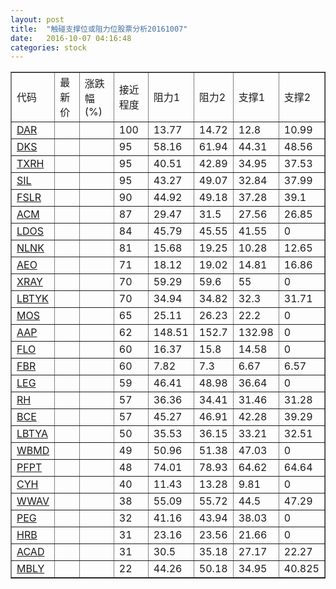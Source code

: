 ```yaml
---
layout: post
title:  "触碰支撑位或阻力位股票分析20161007"
date:   2016-10-07 04:16:48
categories: stock
---
```

<script type="text/javascript">
var stockList = []
stockList.push('gb_dar');
stockList.push('gb_dks');
stockList.push('gb_txrh');
stockList.push('gb_sil');
stockList.push('gb_fslr');
stockList.push('gb_acm');
stockList.push('gb_ldos');
stockList.push('gb_nlnk');
stockList.push('gb_aeo');
stockList.push('gb_xray');
stockList.push('gb_lbtyk');
stockList.push('gb_mos');
stockList.push('gb_aap');
stockList.push('gb_flo');
stockList.push('gb_fbr');
stockList.push('gb_leg');
stockList.push('gb_rh');
stockList.push('gb_bce');
stockList.push('gb_lbtya');
stockList.push('gb_wbmd');
stockList.push('gb_pfpt');
stockList.push('gb_cyh');
stockList.push('gb_wwav');
stockList.push('gb_peg');
stockList.push('gb_hrb');
stockList.push('gb_acad');
stockList.push('gb_mbly');
</script>
<table border="1">
 <tr>
 <td>代码</td>
 <td>最新价</td>
 <td>涨跌幅(%)</td>
 <td>接近程度</td>
 <td>阻力1</td>
 <td>阻力2</td>
 <td>支撑1</td>
 <td>支撑2</td>
</tr>
  <tr id="dar" class="red">
  <td><a href="http://stock.finance.sina.com.cn/usstock/quotes/DAR.html" target="_blank">DAR</a></td><td></td><td></td><td>100</td><td>13.77</td><td>14.72</td><td>12.8</td><td>10.99</td></tr>
  <tr id="dks" class="red">
  <td><a href="http://stock.finance.sina.com.cn/usstock/quotes/DKS.html" target="_blank">DKS</a></td><td></td><td></td><td>95</td><td>58.16</td><td>61.94</td><td>44.31</td><td>48.56</td></tr>
  <tr id="txrh" class="green">
  <td><a href="http://stock.finance.sina.com.cn/usstock/quotes/TXRH.html" target="_blank">TXRH</a></td><td></td><td></td><td>95</td><td>40.51</td><td>42.89</td><td>34.95</td><td>37.53</td></tr>
  <tr id="sil" class="green">
  <td><a href="http://stock.finance.sina.com.cn/usstock/quotes/SIL.html" target="_blank">SIL</a></td><td></td><td></td><td>95</td><td>43.27</td><td>49.07</td><td>32.84</td><td>37.99</td></tr>
  <tr id="fslr" class="green">
  <td><a href="http://stock.finance.sina.com.cn/usstock/quotes/FSLR.html" target="_blank">FSLR</a></td><td></td><td></td><td>90</td><td>44.92</td><td>49.18</td><td>37.28</td><td>39.1</td></tr>
  <tr id="acm" class="red">
  <td><a href="http://stock.finance.sina.com.cn/usstock/quotes/ACM.html" target="_blank">ACM</a></td><td></td><td></td><td>87</td><td>29.47</td><td>31.5</td><td>27.56</td><td>26.85</td></tr>
  <tr id="ldos" class="green">
  <td><a href="http://stock.finance.sina.com.cn/usstock/quotes/LDOS.html" target="_blank">LDOS</a></td><td></td><td></td><td>84</td><td>45.79</td><td>45.55</td><td>41.55</td><td>0</td></tr>
  <tr id="nlnk" class="red">
  <td><a href="http://stock.finance.sina.com.cn/usstock/quotes/NLNK.html" target="_blank">NLNK</a></td><td></td><td></td><td>81</td><td>15.68</td><td>19.25</td><td>10.28</td><td>12.65</td></tr>
  <tr id="aeo" class="green">
  <td><a href="http://stock.finance.sina.com.cn/usstock/quotes/AEO.html" target="_blank">AEO</a></td><td></td><td></td><td>71</td><td>18.12</td><td>19.02</td><td>14.81</td><td>16.86</td></tr>
  <tr id="xray" class="red">
  <td><a href="http://stock.finance.sina.com.cn/usstock/quotes/XRAY.html" target="_blank">XRAY</a></td><td></td><td></td><td>70</td><td>59.29</td><td>59.6</td><td>55</td><td>0</td></tr>
  <tr id="lbtyk" class="green">
  <td><a href="http://stock.finance.sina.com.cn/usstock/quotes/LBTYK.html" target="_blank">LBTYK</a></td><td></td><td></td><td>70</td><td>34.94</td><td>34.82</td><td>32.3</td><td>31.71</td></tr>
  <tr id="mos" class="red">
  <td><a href="http://stock.finance.sina.com.cn/usstock/quotes/MOS.html" target="_blank">MOS</a></td><td></td><td></td><td>65</td><td>25.11</td><td>26.23</td><td>22.2</td><td>0</td></tr>
  <tr id="aap" class="green">
  <td><a href="http://stock.finance.sina.com.cn/usstock/quotes/AAP.html" target="_blank">AAP</a></td><td></td><td></td><td>62</td><td>148.51</td><td>152.7</td><td>132.98</td><td>0</td></tr>
  <tr id="flo" class="green">
  <td><a href="http://stock.finance.sina.com.cn/usstock/quotes/FLO.html" target="_blank">FLO</a></td><td></td><td></td><td>60</td><td>16.37</td><td>15.8</td><td>14.58</td><td>0</td></tr>
  <tr id="fbr" class="red">
  <td><a href="http://stock.finance.sina.com.cn/usstock/quotes/FBR.html" target="_blank">FBR</a></td><td></td><td></td><td>60</td><td>7.82</td><td>7.3</td><td>6.67</td><td>6.57</td></tr>
  <tr id="leg" class="red">
  <td><a href="http://stock.finance.sina.com.cn/usstock/quotes/LEG.html" target="_blank">LEG</a></td><td></td><td></td><td>59</td><td>46.41</td><td>48.98</td><td>36.64</td><td>0</td></tr>
  <tr id="rh" class="red">
  <td><a href="http://stock.finance.sina.com.cn/usstock/quotes/RH.html" target="_blank">RH</a></td><td></td><td></td><td>57</td><td>36.36</td><td>34.41</td><td>31.46</td><td>31.28</td></tr>
  <tr id="bce" class="green">
  <td><a href="http://stock.finance.sina.com.cn/usstock/quotes/BCE.html" target="_blank">BCE</a></td><td></td><td></td><td>57</td><td>45.27</td><td>46.91</td><td>42.28</td><td>39.29</td></tr>
  <tr id="lbtya" class="green">
  <td><a href="http://stock.finance.sina.com.cn/usstock/quotes/LBTYA.html" target="_blank">LBTYA</a></td><td></td><td></td><td>50</td><td>35.53</td><td>36.15</td><td>33.21</td><td>32.51</td></tr>
  <tr id="wbmd" class="red">
  <td><a href="http://stock.finance.sina.com.cn/usstock/quotes/WBMD.html" target="_blank">WBMD</a></td><td></td><td></td><td>49</td><td>50.96</td><td>51.38</td><td>47.03</td><td>0</td></tr>
  <tr id="pfpt" class="red">
  <td><a href="http://stock.finance.sina.com.cn/usstock/quotes/PFPT.html" target="_blank">PFPT</a></td><td></td><td></td><td>48</td><td>74.01</td><td>78.93</td><td>64.62</td><td>64.64</td></tr>
  <tr id="cyh" class="red">
  <td><a href="http://stock.finance.sina.com.cn/usstock/quotes/CYH.html" target="_blank">CYH</a></td><td></td><td></td><td>40</td><td>11.43</td><td>13.28</td><td>9.81</td><td>0</td></tr>
  <tr id="wwav" class="red">
  <td><a href="http://stock.finance.sina.com.cn/usstock/quotes/WWAV.html" target="_blank">WWAV</a></td><td></td><td></td><td>38</td><td>55.09</td><td>55.72</td><td>44.5</td><td>47.29</td></tr>
  <tr id="peg" class="red">
  <td><a href="http://stock.finance.sina.com.cn/usstock/quotes/PEG.html" target="_blank">PEG</a></td><td></td><td></td><td>32</td><td>41.16</td><td>43.94</td><td>38.03</td><td>0</td></tr>
  <tr id="hrb" class="red">
  <td><a href="http://stock.finance.sina.com.cn/usstock/quotes/HRB.html" target="_blank">HRB</a></td><td></td><td></td><td>31</td><td>23.16</td><td>23.56</td><td>21.66</td><td>0</td></tr>
  <tr id="acad" class="green">
  <td><a href="http://stock.finance.sina.com.cn/usstock/quotes/ACAD.html" target="_blank">ACAD</a></td><td></td><td></td><td>31</td><td>30.5</td><td>35.18</td><td>27.17</td><td>22.27</td></tr>
  <tr id="mbly" class="green">
  <td><a href="http://stock.finance.sina.com.cn/usstock/quotes/MBLY.html" target="_blank">MBLY</a></td><td></td><td></td><td>22</td><td>44.26</td><td>50.18</td><td>34.95</td><td>40.825</td></tr>
</table>
